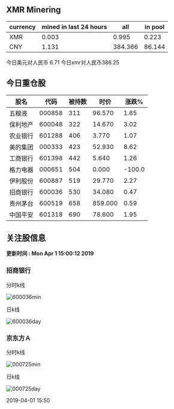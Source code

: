 ## XMR Minering

|currency|mined in last 24 hours|all|in pool|
|---|---|---|---|
|XMR|0.003|0.995|0.223|
|CNY|1.131|384.366|86.144|

今日美元对人民币 6.71	今日xmr对人民币386.25


## 今日重仓股 

|股名|代码|被持数|时价|涨跌%|
|---|---|---|---|---|
|五粮液|000858|311|96.570|1.65|
|保利地产|600048|322|14.670|3.02|
|农业银行|601288|406|3.770|1.07|
|美的集团|000333|423|52.930|8.62|
|工商银行|601398|442|5.640|1.26|
|格力电器|000651|504|0.000|-100.0|
|伊利股份|600887|519|29.770|2.27|
|招商银行|600036|530|34.080|0.47|
|贵州茅台|600519|658|859.000|0.59|
|中国平安|601318|690|78.600|1.95|

## 关注股信息
**更新时间 : Mon Apr  1 15:00:12 2019**
### 招商银行 
分时k线

![600036min](http://image.sinajs.cn/newchart/min/n/sh600036.gif)

日k线

![600036day](http://image.sinajs.cn/newchart/daily/n/sh600036.gif)

### 京东方Ａ 
分时k线

![000725min](http://image.sinajs.cn/newchart/min/n/sz000725.gif)

日k线

![000725day](http://image.sinajs.cn/newchart/daily/n/sz000725.gif)

2019-04-01 15:50